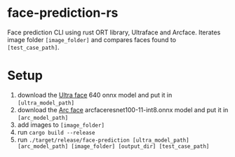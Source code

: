# face-prediction-rs
Face prediction CLI using rust ORT library, Ultraface and Arcface. Iterates image folder `[image_folder]` and compares faces found to `[test_case_path]`.

# Setup
1. download the [Ultra face](https://github.com/onnx/models/tree/main/vision/body_analysis/ultraface) 640 onnx model and put it in `[ultra_model_path]`
1. download the [Arc face](https://github.com/onnx/models/tree/main/vision/body_analysis/arcface/model) arcfaceresnet100-11-int8.onnx model and put it in `[arc_model_path]`
2. add images to `[image_folder]`
3. run `cargo build --release`
4. run `./target/release/face-prediction [ultra_model_path] [arc_model_path] [image_folder] [output_dir] [test_case_path]`
